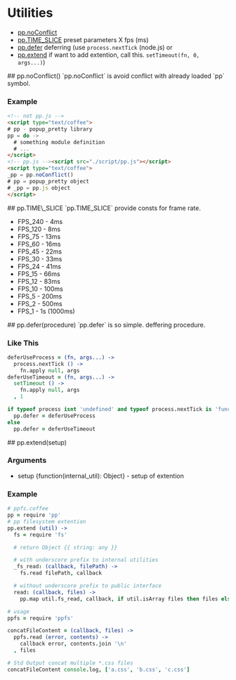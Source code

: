 # Utilities

+ [pp.noConflict](#noconflict)
+ [pp.TIME\_SLICE](#timeslice) preset parameters X fps (ms)
+ [pp.defer](#defer) deferring (use `process.nextTick` (node.js) or
+ [pp.extend](#extend) if want to add extention, call this.
  `setTimeout(fn, 0, args...)`)

<a name="noconflict"/>
## pp.noConflict()
`pp.noConflict` is avoid conflict with already loaded `pp` symbol.

### Example
```html
<!-- not pp.js -->
<script type="text/coffee">
# pp - popup_pretty library
pp = do ->
  # something module definition
  # ...
</script>
<!-- pp.js --><script src="./script/pp.js"></script>
<script type="text/coffee">
_pp = pp.noConflict()
# pp = popup_pretty object
# _pp = pp.js object
</script>
```

<a name="timeslice"/>
## pp.TIME\_SLICE
`pp.TIME_SLICE` provide consts for frame rate.

+ FPS\_240 -  4ms
+ FPS\_120 -  8ms
+ FPS\_75  - 13ms
+ FPS\_60  - 16ms
+ FPS\_45  - 22ms
+ FPS\_30  - 33ms
+ FPS\_24  - 41ms
+ FPS\_15  - 66ms
+ FPS\_12  - 83ms
+ FPS\_10  - 100ms
+ FPS\_5   - 200ms
+ FPS\_2   - 500ms
+ FPS\_1   -  1s (1000ms)

<a name="defer"/>
## pp.defer(procedure)
`pp.defer` is so simple. deffering procedure.

### Like This
```coffeescript
deferUseProcess = (fn, args...) ->
  process.nextTick () ->
    fn.apply null, args
deferUseTimeout = (fn, args...) ->
  setTimeout () ->
    fn.apply null, args
  , 1

if typeof process isnt 'undefined' and typeof process.nextTick is 'function'
  pp.defer = deferUseProcess
else
  pp.defer = deferUseTimeout
```

<a name="extend"/>
## pp.extend(setup)

### Arguments

* setup {function(internal_util): Object} - setup of extention

### Example

```coffeescript
# ppfs.coffee
pp = require 'pp'
# pp filesystem extention
pp.extend (util) ->
  fs = require 'fs'

  # return Object {{ string: any }}

  # with underscore prefix to internal utilities
  _fs_read: (callback, filePath) ->
    fs.read filePath, callback

  # without underscore prefix to public interface
  read: (callback, files) ->
    pp.map util.fs_read, callback, if util.isArray files then files else [files]
```

```coffeescript
# usage
ppfs = require 'ppfs'

concatFileContent = (callback, files) ->
  ppfs.read (error, contents) ->
    callback error, contents.join '\n'
  , files

# Std Output concat multiple *.css files
concatFileContent console.log, ['a.css', 'b.css', 'c.css']
```

